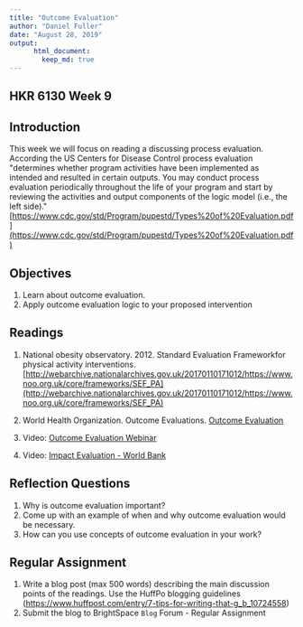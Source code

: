 ```yaml
---
title: "Outcome Evaluation"
author: "Daniel Fuller"
date: "August 28, 2019"
output:
      html_document:
        keep_md: true
---
```




## HKR 6130 Week 9  

## Introduction

This week we will focus on reading a discussing process evaluation. According the US Centers for Disease Control process evaluation "determines whether program activities have been implemented as intended and resulted in certain outputs. You may conduct process evaluation periodically throughout the life of your program and start by reviewing the activities and output components of the logic model (i.e., the left side)." [https://www.cdc.gov/std/Program/pupestd/Types%20of%20Evaluation.pdf](https://www.cdc.gov/std/Program/pupestd/Types%20of%20Evaluation.pdf)

## Objectives

1. Learn about outcome evaluation. 
2. Apply outcome evaluation logic to your proposed intervention

## Readings 

1. National  obesity  observatory. 2012. Standard Evaluation Frameworkfor physical activity interventions. [http://webarchive.nationalarchives.gov.uk/20170110171012/https://www.noo.org.uk/core/frameworks/SEF_PA](http://webarchive.nationalarchives.gov.uk/20170110171012/https://www.noo.org.uk/core/frameworks/SEF_PA)

2. World Health Organization. Outcome Evaluations. [Outcome Evaluation]("/outcome_evaluation_who.pdf")

3. Video: [Outcome Evaluation Webinar](https://youtu.be/Sva5JIj5CE4?t=246)

4. Video: [Impact Evaluation - World Bank](https://www.youtube.com/watch?v=HEJlT8t5ezU)

## Reflection Questions

1. Why is outcome evaluation important? 
2. Come up with an example of when and why outcome evaluation would be necessary. 
3. How can you use concepts of outcome evaluation in your work? 

## Regular Assignment 

1. Write a blog post (max 500 words) describing the main discussion points of the readings. Use the HuffPo blogging guidelines (https://www.huffpost.com/entry/7-tips-for-writing-that-g_b_10724558) 
2. Submit the blog to BrightSpace `Blog` Forum - Regular Assignment 
